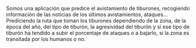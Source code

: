 Somos una aplicación que predice el avistamiento de tiburones, recogiendo información de las noticias de los últimos avistamientos, ataques... Prediciendo la ruta que toman los tiburones dependiendo de la zona, de la época del año, del tipo de tiburón, la agresividad del tiburón y si ese tipo de tiburón ha tendido a subir el porcentaje de ataques o a bajarlo, si la zona es transitada por los humanos o no.